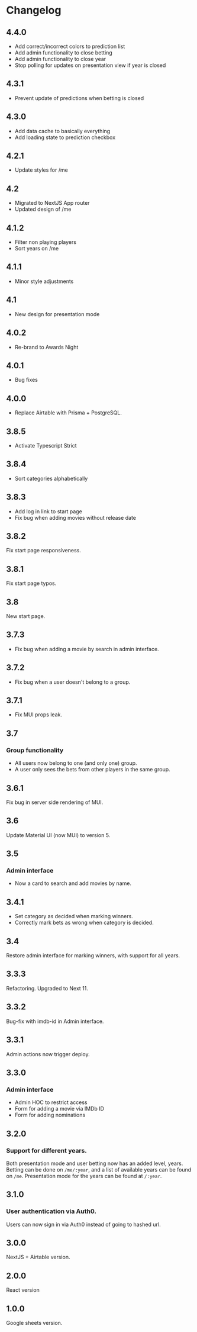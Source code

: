 # Changelog

## 4.4.0

- Add correct/incorrect colors to prediction list
- Add admin functionality to close betting
- Add admin functionality to close year
- Stop polling for updates on presentation view if year is closed

## 4.3.1

- Prevent update of predictions when betting is closed

## 4.3.0

- Add data cache to basically everything
- Add loading state to prediction checkbox

## 4.2.1

- Update styles for /me

## 4.2

- Migrated to NextJS App router
- Updated design of /me

## 4.1.2

- Filter non playing players
- Sort years on /me

## 4.1.1

- Minor style adjustments

## 4.1

- New design for presentation mode

## 4.0.2

- Re-brand to Awards Night

## 4.0.1

- Bug fixes

## 4.0.0

- Replace Airtable with Prisma + PostgreSQL.

## 3.8.5

- Activate Typescript Strict

## 3.8.4

- Sort categories alphabetically

## 3.8.3

- Add log in link to start page
- Fix bug when adding movies without release date

## 3.8.2

Fix start page responsiveness.

## 3.8.1

Fix start page typos.

## 3.8

New start page.

## 3.7.3

- Fix bug when adding a movie by search in admin interface.

## 3.7.2

- Fix bug when a user doesn't belong to a group.

## 3.7.1

- Fix MUI props leak.

## 3.7

### Group functionality

- All users now belong to one (and only one) group.
- A user only sees the bets from other players in the same group.

## 3.6.1

Fix bug in server side rendering of MUI.

## 3.6

Update Material UI (now MUI) to version 5.

## 3.5

### Admin interface

- Now a card to search and add movies by name.

## 3.4.1

- Set category as decided when marking winners.
- Correctly mark bets as wrong when category is decided.

## 3.4

Restore admin interface for marking winners, with support for all years.

## 3.3.3

Refactoring. Upgraded to Next 11.

## 3.3.2

Bug-fix with imdb-id in Admin interface.

## 3.3.1

Admin actions now trigger deploy.

## 3.3.0

### Admin interface

- Admin HOC to restrict access
- Form for adding a movie via IMDb ID
- Form for adding nominations

## 3.2.0

### Support for different years.

Both presentation mode and user betting now has an added level, years. Betting can be done on `/me/:year`, and a list of available years can be found on `/me`. Presentation mode for the years can be found at `/:year`.

## 3.1.0

### User authentication via Auth0.

Users can now sign in via Auth0 instead of going to hashed url.

## 3.0.0

NextJS + Airtable version.

## 2.0.0

React version

## 1.0.0

Google sheets version.
